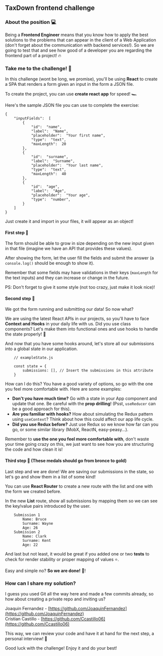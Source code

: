 ## TaxDown frontend challenge


### About the position 💻

Being a **Frontend Engineer** means that you know how to apply the best solutions to the problems that can appear in the client of a Web Application  (don't forget about the communication with backend services!).
So we are going to test that and see how good of a developer you are regarding the frontend part of a project! 🔥

### Take me to the challenge! 🤟

In this challenge (wont be long, we promise), you'll be using **React** to create a SPA that renders a form given an input in the form a JSON file.

To create the project, you can use **create react app** for speed! 🏎

Here's the sample JSON file you can use to complete the exercise:

```
{
	"inputFields":  [
		{
			"id":  "name",
			"label":  "Name",
			"placeholder":  "Your first name",
			"type":  "text",
			"maxLength":  20
		},
		{
			"id":  "surname",
			"label":  "Surname",
			"placeholder":  "Your last name",
			"type":  "text",
			"maxLength":  40
		},
		{
			"id":  "age",
			"label":  "Age",
			"placeholder":  "Your age",
			"type":  "number",
		}
	]
}
```

Just create it and import in your files, it will appear as an object!

#### First step 🥇

The form should be able to grow in size depending on the new input given in that file (imagine we have an API that provides these values).

After showing the form, let the user fill the fields and submit the answer (a `console.log()` should be enough to show it).

Remember that some fields may have validations in their keys (`maxLength` for the text inputs) and they can increase or change in the future.

PS: Don't forget to give it some style (not too crazy, just make it look nice)!

#### Second step 🥈

We got the form running and submitting our data! So now what?

We are using the latest React APIs in our projects, so you'll have to face **Context and Hooks** in your daily life with us. Did you use class components? Let's make them into functional ones and use hooks to handle the state properly! 💪

And now that you have some hooks around, let's store all our submissions into a global state in our application.

```
	// exampleState.js

	const state = {
		submissions: [], // Insert the submissions in this attribute
	}
```

How can I do this? You have a good variety of options, so go with the one you feel more comfortable with. Here are some examples:

 - **Don't you have much time?** Go with a state in your App component and update that one. Be careful with the **prop drilling**!  (Psst, `useReducer` can be a good approach for this).
 - **Are you familiar with hooks?** How about simulating the Redux pattern using `useContext`? Think about how this could affect our app life cycle.
 - **Did you use Redux before?** Just use Redux so we know how far can you go, or some similar library (MobX, ReactN, easy-peasy...).

Remember to **use the one you feel more comfortable with**, don't waste your time going crazy on this, we just want to see how you are structuring the code and how clean it is!

#### Third  step 🥉 (These medals should go from bronce to gold)

Last step and we are done! We are saving our submissions in the state, so let's go and show them in a list of some kind!

You can use **React Router** to create a new route with the list and one with the form we created before.

In the new **List** route, show all submissions by mapping them so we can see the key/value pairs introduced by the user.

```
	Submission 1
		Name: Bruce
		Surname: Wayne
		Age: 26
	Submission 2
		Name: Clark
		Surname: Kent
		Age: 22
```

And last but not least, it would be great if you added one or two **tests** to check for render stability or proper mapping of values ⭐️.

Easy and simple no? **So we are done!** 🚀!

### How can I share my solution?

I guess you used Git all the way here and made a few commits already, so how about creating a private repo and inviting us?

Joaquin Fernandez - [https://github.com/JoaquinFernandez](https://github.com/JoaquinFernandez)  
Cristian Castillo - [https://github.com/Ccastillo06](https://github.com/Ccastillo06)

This way, we can review your code and have it at hand for the next step, a personal interview! 👻

Good luck with the challenge! Enjoy it and do your best!
